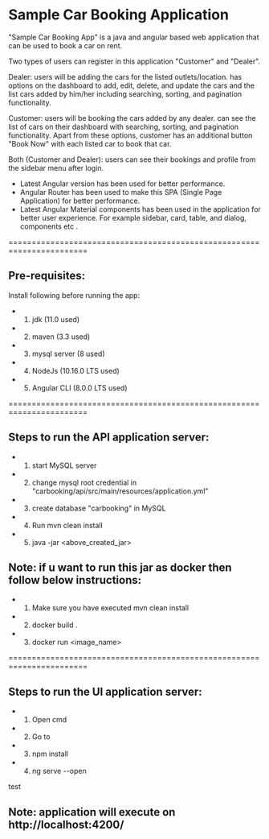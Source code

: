 # Sample Car Booking Application

"Sample Car Booking App" is a java and angular based web application that can be used to book a car on rent. 

Two types of users can register in this application "Customer" and "Dealer".

Dealer: users will be adding the cars for the listed outlets/location. 
has options on the dashboard to add, edit, delete, and update the cars and the list cars added by him/her including searching, sorting, and pagination functionality.

Customer: users will be booking the cars added by any dealer. can see the list of cars on their dashboard with searching, sorting, and pagination functionality. Apart from these options, customer has an additional button "Book Now" with each listed car to book that car.

Both (Customer and Dealer): users can see their bookings and profile from the sidebar menu after login.

* Latest Angular version has been used for better performance.
* Angular Router has been used to make this SPA (Single Page Application) for better performance.
* Latest Angular Material components has been used in the application for better user experience. For example sidebar, card, table, and dialog, components etc .   

=======================================================================
  
## Pre-requisites:

Install following before running the app:

* 1. jdk (11.0 used)
* 2. maven (3.3 used)
* 3. mysql server (8 used)
* 4. NodeJs (10.16.0 LTS used)
* 5. Angular CLI (8.0.0 LTS used)

=======================================================================

## Steps to run the API application server:

* 1. start MySQL server
* 2. change mysql root credential in "carbooking/api/src/main/resources/application.yml"
* 3. create database "carbooking" in MySQL
* 4. Run mvn clean install 
* 5. java -jar <above_created_jar>


## Note:  if u want to run this jar as docker then follow below instructions:

* 1. Make sure you have executed mvn clean install 
* 2. docker build .
* 3. docker run <image_name>


=======================================================================

## Steps to run the UI application server:

* 1. Open cmd
* 2. Go to <project directory>
* 3. npm install
* 4. ng serve --open

test

## Note: application will execute on http://localhost:4200/